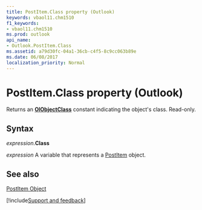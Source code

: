 ```yaml
---
title: PostItem.Class property (Outlook)
keywords: vbaol11.chm1510
f1_keywords:
- vbaol11.chm1510
ms.prod: outlook
api_name:
- Outlook.PostItem.Class
ms.assetid: a79d30fc-04a1-36cb-c4f5-8c9cc063b89e
ms.date: 06/08/2017
localization_priority: Normal
---
```



# PostItem.Class property (Outlook)

Returns an  **[OlObjectClass](Outlook.OlObjectClass.md)** constant indicating the object's class. Read-only.


## Syntax

_expression_.**Class**

_expression_ A variable that represents a [PostItem](Outlook.PostItem.md) object.


## See also


[PostItem Object](Outlook.PostItem.md)

[!include[Support and feedback](~/includes/feedback-boilerplate.md)]